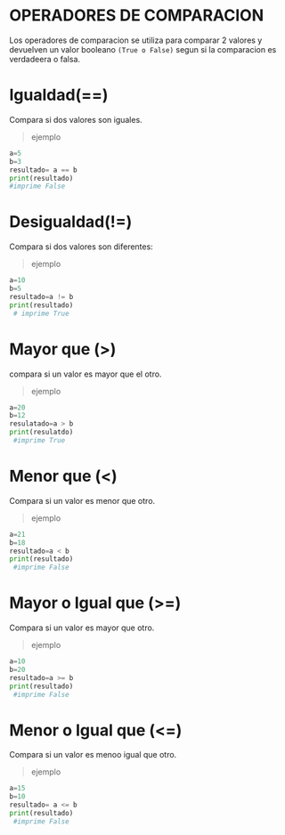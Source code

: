 # OPERADORES DE COMPARACION
Los operadores de comparacion se utiliza para comparar 2 valores y devuelven un valor booleano `(True o False)` segun si la comparacion es verdadeera o falsa.
# Igualdad(==)
Compara si dos valores son iguales.
>ejemplo
```python
a=5
b=3
resultado= a == b
print(resultado) 
#imprime False
```
# Desigualdad(!=)
Compara si dos valores son diferentes:
>ejemplo
```python
a=10
b=5
resultado=a != b
print(resultado) 
 # imprime True
```
# Mayor que (>)
compara si un valor es mayor que el otro.
> ejemplo
```python
a=20
b=12
resulatado=a > b
print(resulatdo)  
 #imprime True
```
# Menor que (<)
Compara si un valor es menor que otro.
>ejemplo
```python
a=21
b=18
resultado=a < b
print(resultado) 
 #imprime False
```
# Mayor o Igual que (>=)
Compara si un valor es mayor que otro.
>ejemplo
```python
a=10
b=20
resultado=a >= b
print(resultado) 
 #imprime False
```
# Menor o Igual que (<=)
Compara si un valor es menoo igual que otro.
>ejemplo
```python
a=15
b=10
resultado= a <= b
print(resultado)  
 #imprime False
```
